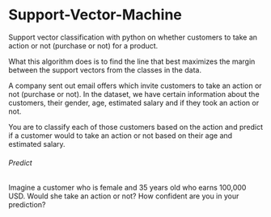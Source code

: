 # Support-Vector-Machine
Support vector classification with python on whether customers to take an action or not (purchase or not) for a product.

What this algorithm does is to find the line that best maximizes the margin between the support vectors from the classes in the data.

A company sent out email offers which invite customers to take an action or not (purchase or not). In the dataset, we have certain information about the customers, their gender, age, estimated salary and if they took an action or not.

You are to classify each of those customers based on the action and predict if a customer would to take an action or not based on their age and estimated salary.

###### Predict
Imagine a customer who is female and 35 years old who earns 100,000 USD. Would she take an action or not? How confident are you in your prediction?

